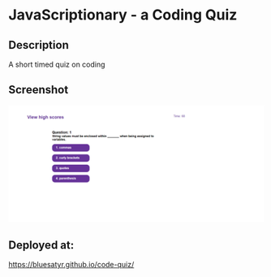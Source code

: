 # JavaScriptionary - a Coding Quiz

## Description
A short timed quiz on coding

## Screenshot

![Final site](./assets/images/screenshot.png)

## Deployed at:

https://bluesatyr.github.io/code-quiz/

